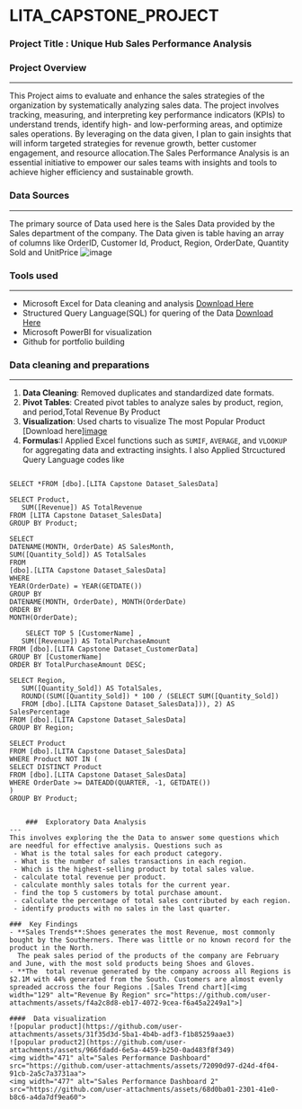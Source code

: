 # LITA_CAPSTONE_PROJECT

###  Project Title : Unique Hub Sales Performance Analysis

###  Project Overview
---
This  Project aims to evaluate and enhance the sales strategies of the organization by systematically analyzing sales data. The project involves tracking, measuring, and interpreting key performance indicators (KPIs) to understand trends, identify high- and low-performing areas, and optimize sales operations. By leveraging on the data given, I plan to gain insights that will inform targeted strategies for revenue growth, better customer engagement, and resource allocation.The Sales Performance Analysis  is an essential initiative to empower our sales teams with insights and tools to achieve higher efficiency and sustainable growth.

### Data Sources
---
The primary source of Data used here is the Sales Data provided by the Sales department of the company. The Data given is table having an array of columns like
  OrderID,	Customer Id,	Product,	Region,	OrderDate,	Quantity Sold and	UnitPrice
![image](https://github.com/user-attachments/assets/0e561905-46cf-4250-9549-19f82b821dbe)


###  Tools used
---
- Microsoft Excel for Data cleaning and analysis [Download Here](https://1drv.ms/x/c/a7c3aecf7c2c74b7/EeAOvisv5DNEjzCCV82C-FQB6oBdZX01oafZ_V36Su7STw?e=9QNaj7)
- Structured Query Language(SQL) for quering of the Data [Download Here](https://1drv.ms/u/c/a7c3aecf7c2c74b7/EedFi05BUQhDs4J6Cscuoe4BADTNFx-y2v9Ijh__yjiTCw?e=r62WZn)
- Microsoft PowerBI for visualization
- Github for portfolio building

###  Data cleaning and preparations
---

  1. **Data Cleaning**: Removed duplicates and standardized date formats.
  2. **Pivot Tables**: Created pivot tables to analyze sales by product, region, and period,Total Revenue By Product	
  3. **Visualization**: Used charts to visualize The most Popular Product [Download here][image](https://github.com/user-attachments/assets/efb52924-b204-4f35-a6f7-bde18e753003)
  4. **Formulas**:I Applied Excel functions such as `SUMIF`, `AVERAGE`, and `VLOOKUP` for aggregating data and extracting insights.
     I also Applied Strcuctured Query Language codes like
     ```SQL
    SELECT *FROM [dbo].[LITA Capstone Dataset_SalesData]

    SELECT Product, 
       SUM([Revenue]) AS TotalRevenue
    FROM [LITA Capstone Dataset_SalesData]
    GROUP BY Product;

    SELECT 
    DATENAME(MONTH, OrderDate) AS SalesMonth, 
    SUM([Quantity_Sold]) AS TotalSales
    FROM 
    [dbo].[LITA Capstone Dataset_SalesData]
    WHERE 
    YEAR(OrderDate) = YEAR(GETDATE()) 
    GROUP BY 
    DATENAME(MONTH, OrderDate), MONTH(OrderDate)
    ORDER BY 
    MONTH(OrderDate);  

	    SELECT TOP 5 [CustomerName] , 
       SUM([Revenue]) AS TotalPurchaseAmount
    FROM [dbo].[LITA Capstone Dataset_CustomerData]
    GROUP BY [CustomerName]
    ORDER BY TotalPurchaseAmount DESC;

    SELECT Region, 
       SUM([Quantity_Sold]) AS TotalSales, 
       ROUND((SUM([Quantity_Sold]) * 100 / (SELECT SUM([Quantity_Sold])
	   FROM [dbo].[LITA Capstone Dataset_SalesData])), 2) AS SalesPercentage
    FROM [dbo].[LITA Capstone Dataset_SalesData]
    GROUP BY Region;

    SELECT Product
    FROM [dbo].[LITA Capstone Dataset_SalesData]
    WHERE Product NOT IN (
    SELECT DISTINCT Product
    FROM [dbo].[LITA Capstone Dataset_SalesData]
    WHERE OrderDate >= DATEADD(QUARTER, -1, GETDATE()) 
    )
    GROUP BY Product;
```

	###  Exploratory Data Analysis
---
This involves exploring the the Data to answer some questions which are needful for effective analysis. Questions such as
 - What is the total sales for each product category.
 - What is the number of sales transactions in each region.
 - Which is the highest-selling product by total sales value.
 - calculate total revenue per product.
 - calculate monthly sales totals for the current year.
 - find the top 5 customers by total purchase amount.
 - calculate the percentage of total sales contributed by each region.
 - identify products with no sales in the last quarter.

###  Key Findings
- **Sales Trends**:Shoes generates the most Revenue, most commonly bought by the Southerners. There was little or no known record for the product in the North.
  The peak sales period of the products of the company are February and June, with the most sold products being Shoes and Gloves. 
- **The  total revenue generated by the company acrooss all Regions is $2.1M with 44% generated from the South. Customers are almost evenly spreaded accross the four Regions .[Sales Trend chart][<img width="129" alt="Revenue By Region" src="https://github.com/user-attachments/assets/f4a2c8d8-eb17-4072-9cea-f6a45a2249a1">]

####  Data visualization
![popular product](https://github.com/user-attachments/assets/31f35d3d-5ba1-4b4b-adf3-f1b85259aae3)
![popular product2](https://github.com/user-attachments/assets/966fdadd-6e5a-4459-b250-0ad483f8f349)
<img width="471" alt="Sales Performance Dashboard" src="https://github.com/user-attachments/assets/72090d97-d24d-4f04-91cb-2a5c7a3731aa">
<img width="477" alt="Sales Performance Dashboard 2" src="https://github.com/user-attachments/assets/68d0ba01-2301-41e0-b8c6-a4da7df9ea60">
